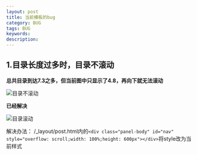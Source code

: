 ```yaml
---
layout: post
title: 当前模板的bug
category: BUG
tags: BUG
keywords: 
description: 
---
```


## 1.目录长度过多时，目录不滚动

**总共目录到达7.3之多，但当前图中只显示了4.8，再向下就无法滚动**
	
![目录不滚动](/public/img/catalog-not-scroll.png)

**已经解决**

![目录滚动](/public/img/catalog-scroll.png)

解决办法：
	/_layout/post.html内的`<div class="panel-body" id="nav" style="overflow: scroll;width: 100%;height: 600px"></div>`将style改为当前样式


